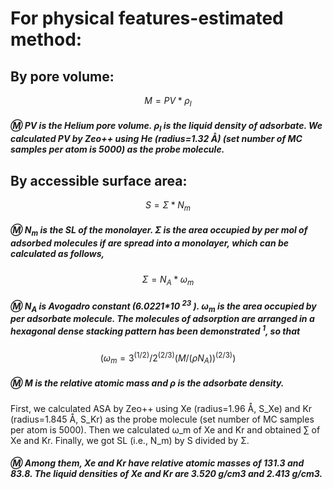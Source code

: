 # For physical features-estimated  method:     

## By pore volume: 
$$ M=PV*ρ_l $$                     
##### :m: PV is the Helium pore volume. ${ρ_l}$ is the liquid density of adsorbate. We calculated PV by Zeo++ using He (radius=1.32 Å) (set number of MC samples per atom is 5000) as the probe molecule.
## By accessible surface area:                  
$$ S=Σ*N_m $$                                          
##### :m: ${N_m}$ is the SL of the monolayer. Σ is the area occupied by per mol of adsorbed molecules if are spread into a monolayer, which can be calculated as follows,
$$ Σ=N_A*ω_m $$          
##### :m: ${N_A}$ is Avogadro constant (6.0221*10 $^{23}$ ). ${ω_m}$ is the area occupied by per adsorbate molecule. The molecules of adsorption are arranged in a hexagonal dense stacking pattern has been demonstrated $^{1}$, so that
$$ (ω_m=3^(1/2)/2^(2/3)  (M/(ρN_A ))^(2/3)) $$        
##### :m: M is the relative atomic mass and ρ is the adsorbate density.
First, we calculated ASA by Zeo++ using Xe (radius=1.96 Å, S_Xe) and Kr (radius=1.845 Å, S_Kr) as the probe molecule (set number of MC samples per atom is 5000). Then we calculated ω_m of Xe and Kr and obtained ∑ of Xe and Kr. Finally, we got SL (i.e., N_m) by S divided by Σ.
##### :m: Among them, Xe and Kr have relative atomic masses of 131.3 and 83.8. The liquid densities of Xe and Kr are 3.520 g/cm3 and 2.413 g/cm3. 
